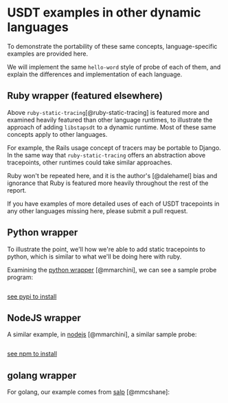 # USDT examples in other dynamic languages

To demonstrate the portability of these same concepts, language-specific
examples are provided here.

We will implement the same `hello-word` style of probe of each of them, and
explain the differences and implementation of each language.

## Ruby wrapper (featured elsewhere)

Above `ruby-static-tracing`[@ruby-static-tracing] is featured more and examined
heavily featured than other language runtimes, to illustrate the approach of
adding `libstapsdt` to a dynamic runtime. Most of these same concepts apply to
other languages.

For example, the Rails usage concept of tracers may be portable to Django. In
the same way that `ruby-static-tracing` offers an abstraction above
tracepoints, other runtimes could take similar approaches.

Ruby won't be repeated here, and it is the author's [@dalehamel] bias and
ignorance that Ruby is featured more heavily throughout the rest of the report.

If you have examples of more detailed uses of each of USDT tracepoints in any
other languages missing here, please submit a pull request.

## Python wrapper

To illustrate the point, we'll how we're able to add static tracepoints to
python, which is similar to what we'll be doing here with ruby.

Examining the [python wrapper](https://github.com/sthima/python-stapsdt)
[@mmarchini], we can see a sample probe program:


```{.python include=src/python-stapsdt/README.md startLine=36 endLine=50}
```

[see pypi to install](https://pypi.org/project/stapsdt/)

## NodeJS wrapper

A similar example, in [nodejs](https://github.com/sthima/node-usdt.git)
[@mmarchini], a similar sample probe:

```{.javascript include=src/node-usdt/README.md startLine=37 endLine=57}
```

[see npm to install](https://www.npmjs.com/package/usdt)

## golang wrapper

For golang, our example comes from [salp](https://github.com/mmcshane/salp) [@mmcshane]:

```{.go include=src/salp/internal/salpdemo.go startLine=12 endLine=17}
```
